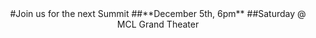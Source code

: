 <center>
#Join us for the next Summit
##**December 5th, 6pm**
##Saturday @ MCL Grand Theater
</center>
